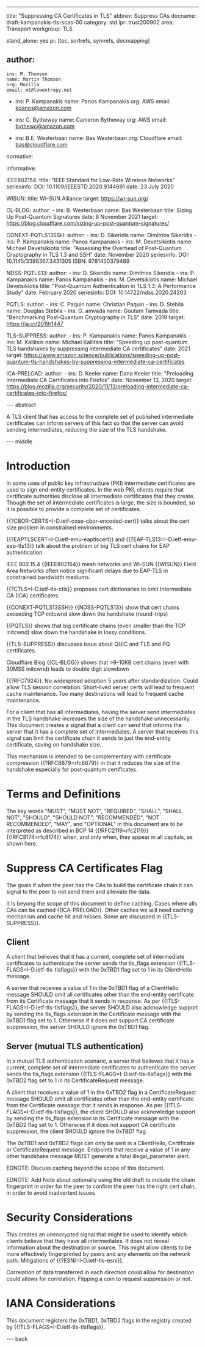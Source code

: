 ---
title: "Suppressing CA Certificates in TLS"
abbrev: Suppress CAs
docname: draft-kampanakis-tls-scas-00 
category: std
ipr: trust200902
area: Transport
workgroup: TLS

stand_alone: yes
pi: [toc, sortrefs, symrefs, docmapping]

author:
  -
    ins: M. Thomson
    name: Martin Thomson
    org: Mozilla
    email: mt@lowentropy.net

  -
    ins: P. Kampanakis
    name: Panos Kampanakis
    org: AWS
    email: kpanos@amazon.com

  -
    ins: C. Bytheway 
    name: Cameron Bytheway
    org: AWS
    email: bythewc@amazon.com
    
  -
    ins: B.E. Westerbaan
    name: Bas Westerbaan
    org: Cloudflare
    email: bas@cloudflare.com

normative:


informative:
      
  IEEE802154:
    title: "IEEE Standard for Low-Rate Wireless Networks"
    seriesinfo: 
      DOI: 10.1109/IEEESTD.2020.9144691
    date: 23 July 2020
    
  WISUN:
    title: WI-SUN Alliance
    target: https://wi-sun.org/
 
  CL-BLOG:
    author: 
      - 
        ins: B. Westerbaan
        name: Bas Westerbaan
    title: Sizing Up Post-Quantum Signatures 
    date: 8 November 2021
    target: https://blog.cloudflare.com/sizing-up-post-quantum-signatures/ 

  CONEXT-PQTLS13SSH:
    author: 
      - 
        ins: D. Sikeridis
        name: Dimitrios Sikeridis
      - 
        ins: P. Kampanakis
        name: Panos Kampanakis
      - 
        ins: M. Devetsikiotis
        name: Michael Devetsikiotis
    title: "Assessing the Overhead of Post-Quantum Cryptography in TLS 1.3 and SSH"
    date: November 2020
    seriesinfo: 
      DOI: 10.1145/3386367.3431305
      ISBN: 9781450379489 

  NDSS-PQTLS13:
    author: 
      - 
        ins: D. Sikeridis
        name: Dimitrios Sikeridis
      - 
        ins: P. Kampanakis
        name: Panos Kampanakis
      - 
        ins: M. Devetsikiotis
        name: Michael Devetsikiotis
    title: "Post-Quantum Authentication in TLS 1.3: A Performance Study" 
    date: February 2020
    seriesinfo: 
      DOI: 10.14722/ndss.2020.24203

  PQTLS:
    author: 
      - 
        ins: C. Paquin
        name: Christian Paquin
      - 
        ins: D. Stebila
        name: Douglas Stebila
      - 
        ins: G. amvada
        name: Goutam Tamvada
    title: "Benchmarking Post-Quantum Cryptography in TLS" 
    date: 2019 
    target: https://ia.cr/2019/1447

  TLS-SUPPRESS:
    author: 
      - 
        ins: P. Kampanakis
        name: Panos Kampanakis 
      - 
        ins: M. Kallitsis
        name: Michael Kallitsis
    title: "Speeding up post-quantum TLS handshakes by suppressing intermediate CA certificates" 
    date: 2021
    target: https://www.amazon.science/publications/speeding-up-post-quantum-tls-handshakes-by-suppressing-intermediate-ca-certificates
    
  ICA-PRELOAD:
    author: 
      - 
        ins: D. Keeler 
        name: Dana Keeler 
    title: "Preloading Intermediate CA Certificates into Firefox" 
    date: November 13, 2020 
    target: https://blog.mozilla.org/security/2020/11/13/preloading-intermediate-ca-certificates-into-firefox/ 


--- abstract

A TLS client that has access to the complete set of published intermediate
certificates can inform servers of this fact so that the server can avoid
sending intermediates, reducing the size of the TLS handshake.


--- middle

# Introduction

In some uses of public key infrastructure (PKI) intermediate certificates are
used to sign end-entity certificates.  In the web PKI, clients require that
certificate authorities disclose all intermediate certificates that they
create.  Though the set of intermediate certificates is large, the size is
bounded, so it is possible to provide a complete set of certificates.

{{?CBOR-CERTS=I-D.ietf-cose-cbor-encoded-cert}} talks about the cert size 
problem in constrained environments.

{{?EAPTLSCERT=I-D.ietf-emu-eaptlscert}} and {{?EAP-TLS13=I-D.ietf-emu-eap-tls13}} 
talk about the problem of big TLS cert chains for EAP authentication.

IEEE 802.15.4 {{IEEE802154}} mesh networks and Wi-SUN {{WISUN}} Field Area Networks  often notice significant delays due to EAP-TLS in constrained bandwidth mediums.

{{?CTLS=I-D.ietf-tls-ctls}} proposes cert dictionaries to omit 
Intermediate CA (ICA) certificates.

{{CONEXT-PQTLS13SSH}} {{NDSS-PQTLS13}} show that cert chains exceeding TCP initcwnd slow down the handshake (round-trips)

{{PQTLS}} shows that big certificate chains (even smaller than the TCP initcwnd) slow down the handshake in lossy conditions. 

{{TLS-SUPPRESS}} discusses issue about QUIC and TLS and PQ certificates.

Cloudflare Blog {{CL-BLOG}} shows that >9-10KB cert chains (even with 30MSS initcwnd) leads to double digit slowdown

{{?RFC7924}}. No widespread adoption 5 years after standardization. 
Could allow TLS session correlation. Short-lived server certs will lead to frequent cache maintenance. Too many destinations will lead to frequent cache maintenance. 

For a client that has all intermediates, having the server send intermediates
in the TLS handshake increases the size of the handshake unnecessarily.  This
document creates a signal that a client can send that informs the server that
it has a complete set of intermediates.  A server that receives this signal can
limit the certificate chain it sends to just the end-entity certificate, saving
on handshake size.

This mechanism is intended to be complementary with certificate compression
{{?RFC8879=rfc8879}} in that it reduces the size of the handshake especially 
for post-quantum certificates. 



# Terms and Definitions

The key words "MUST", "MUST NOT", "REQUIRED", "SHALL", "SHALL 
NOT", "SHOULD", "SHOULD NOT", "RECOMMENDED", "NOT RECOMMENDED", 
"MAY", and "OPTIONAL" in this document are to be interpreted as 
described in BCP 14 {{!RFC2119=rfc2119}} {{!RFC8174=rfc8174}} when, 
and only when, they appear in all capitals, as shown here.


# Suppress CA Certificates Flag

The goals if when the peer has the CAs to build the certificate chain
it can signal to the peer to not send them and alleviate the data. 

It is beyong the scope of this document to define caching. Cases where 
alls CAs can be cached {{ICA-PRELOAD}}. Other caches we will need caching mechanism and cache 
hit and misses. Some are discussed in {{TLS-SUPPRESS}}.

## Client 

A client that believes that it has a current, complete set of intermediate
certificates to authenticate the server sends the tls_flags extension 
{{!TLS-FLAGS=I-D.ietf-tls-tlsflags}} with the 0xTBD1 flag set to 1 in 
its ClientHello message. 

A server that receives a value of 1 in the 0xTBD1 flag of a ClientHello
message SHOULD omit all certificates other than the end-entity certificate 
from its Certificate message that it sends in response. As per 
{{!TLS-FLAGS=I-D.ietf-tls-tlsflags}}, the server SHOULD also acknowledge 
support by sending the tls_flags extension in the Certificate message 
with the 0xTBD1 flag set to 1. Otherwise if it does not support CA 
certificate suppression, the server SHOULD ignore the 0xTBD1 flag. 

## Server (mutual TLS authentication)

In a mutual TLS authentication scenario, a server that believes that it 
has a current, complete set of intermediate certificates to authenticate 
the server sends the tls_flags extension {{!TLS-FLAGS=I-D.ietf-tls-tlsflags}} 
with the 0xTBD2 flag set to 1 in its CertificateRequest message. 

A client that receives a value of 1 in the 0xTBD2 flag in a CertificateRequest 
message SHOULD omit all certificates other than the end-entity certificate 
from the Certificate message that it sends in response. As per 
{{!TLS-FLAGS=I-D.ietf-tls-tlsflags}}, the client SHOULD also acknowledge 
support by sending the tls_flags extension in its Certificate message 
with the 0xTBD2 flag set to 1. Otherwise if it does not support CA 
certificate suppression, the client SHOULD ignore the 0xTBD1 flag. 

The 0xTBD1 and 0xTBD2 flags can only be sent in a ClientHello, Certificate 
or CertificateRequest message. Endpoints that receive a value of 1 in 
any other handshake message MUST generate a fatal illegal_parameter alert.

EDNOTE: Discuss caching  beyond the scope of this document. 

EDNOTE: Add Note about optionally using the old draft to include the chain fingerprint in order for the peer to confirm the peer has the right cert chain, in order to avoid inadvertent issues 

# Security Considerations

This creates an unencrypted signal that might be used to identify which clients
believe that they have all intermediates. It does not reveal information about the destination or 
source. This might allow clients to be more
effectively fingerprinted by peers and any elements on the network path.
Mitigations of {{?ESNI=I-D.ietf-tls-esni}}. 

Correlation of data transferred in each direction could allow for destination could allows for correlation. Flipping a coin to request suppression 
or not. 


# IANA Considerations

This document registers the 0xTBD1, 0xTBD2 flags in the registry created by
{{!TLS-FLAGS=I-D.ietf-tls-tlsflags}}.


--- back

